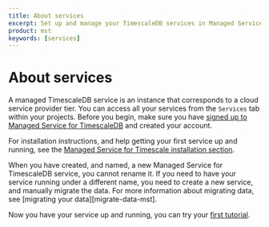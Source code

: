 ```yaml
---
title: About services
excerpt: Set up and manage your TimescaleDB services in Managed Service for TimescaleDB
product: mst
keywords: [services]
---
```


# About services

A managed TimescaleDB service is an instance that corresponds to a cloud service
provider tier. You can access all your services from the `Services` tab within
your projects. Before you begin, make sure you have
[signed up to Managed Service for TimescaleDB][sign-up] and created your account.

For installation instructions, and help getting your first service up and
running, see the
[Managed Service for Timescale installation section][mst-install].

<highlight type="important">
When you have created, and named, a new Managed Service for TimescaleDB service,
you cannot rename it. If you need to have your service running under a different
name, you need to create a new service, and manually migrate the data. For more
information about migrating data, see [migrating your data][migrate-data-mst].
</highlight>

Now you have your service up and running, you can try your
[first tutorial][getting-started].

[contact]: https://www.timescale.com/contact
[getting-started]: /getting-started/:currentVersion:/
[install-psql]: /timescaledb/:currentVersion:/how-to-guides/connecting/psql
[mst-install]: /install/:currentVersion:/installation-mst/
[mst-login]: https://portal.managed.timescale.com
[sign-up]: https://www.timescale.com/cloud-signup
[timescale-mst-portal]: https://portal.managed.timescale.com
[timescale-pricing]: https://www.timescale.com/products
[migrate-data-mst]: mst/:currentVersion:/migrate-to-mst/
